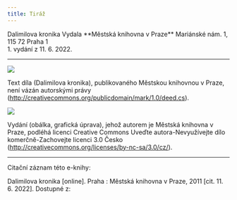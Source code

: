 ```yaml
---
title: Tiráž
---
```


<section>  
Dalimilova kronika  
Vydala **Městská knihovna v Praze**    
Mariánské nám. 1, 115 72 Praha 1  
</section>  
1. vydání z 11. 6. 2022.

***

![](../Images/pd-88x31.png)  

Text díla (Dalimilova kronika), publikovaného Městskou knihovnou v Praze, není vázán autorskými právy (http://creativecommons.org/publicdomain/mark/1.0/deed.cs).

![](../Images/88x31.png)  

Vydání (obálka, grafická úprava), jehož autorem je Městská knihovna v Praze, podléhá licenci Creative Commons Uveďte autora-Nevyužívejte dílo komerčně-Zachovejte licenci 3.0 Česko (http://creativecommons.org/licenses/by-nc-sa/3.0/cz/).

</section>

***

Citační záznam této e-knihy:

Dalimilova kronika \[online\].  Praha : Městská knihovna v Praze, 2011 \[cit. 11. 6. 2022]. Dostupné z: <next-book-url>